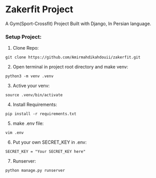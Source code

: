 # Zakerfit Project

A Gym(Sport-Crossfit) Project Built with Django, In Persian language.

### Setup Project:

1. Clone Repo:

```commandline
git clone https://github.com/Amirmahdikahdouii/zakerfit.git 
```

2. Open terminal in project root directory and make venv:

```commandline
python3 -m venv .venv
```

3. Active your venv:

```commandline
source .venv/bin/activate
```

4. Install Requirements:

```commandline
pip install -r requirements.txt
```

5. make .env file:

```commandline
vim .env
```

6. Put your own SECRET_KEY in .env:

```text
SECRET_KEY = "Your SECRET_KEY here" 
```

7. Runserver:

```commandline
python manage.py runserver
```
